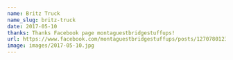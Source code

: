 ```yaml
---
name: Britz Truck
name_slug: britz-truck
date: 2017-05-10
thanks: Thanks Facebook page montaguestbridgestuffups!
url: https://www.facebook.com/montaguestbridgestuffups/posts/1270780123039893
image: images/2017-05-10.jpg
---
```

